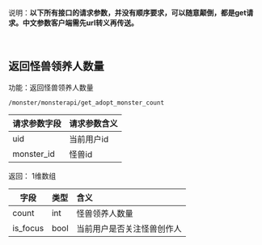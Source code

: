 说明：**以下所有接口的请求参数，并没有顺序要求，可以随意颠倒，都是get请求。中文参数客户端需先url转义再传送。**


<br> 

## 返回怪兽领养人数量

功能：返回怪兽领养人数量  

    /monster/monsterapi/get_adopt_monster_count

| 请求参数字段        | 请求参数含义  |
| -------- |:------|
|uid         |  当前用户id|
|monster_id  |  怪兽id|


返回：  1维数组

| 字段        | 类型 |含义  |
| -------- |:------|:------|
|count        |  int    | 怪兽领养人数量|
|is_focus       |  bool | 当前用户是否关注怪兽创作人 |


